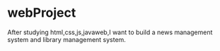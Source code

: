 # webProject
After studying html,css,js,javaweb,I want to build a news management system and library management system.
